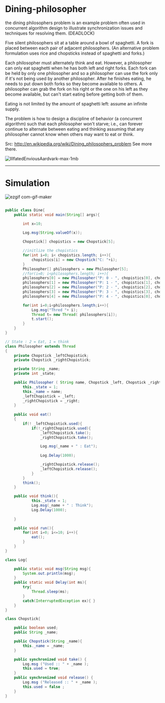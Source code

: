 # Dining-philosopher

the dining philosophers problem is an example problem often used in concurrent algorithm design to illustrate synchronization issues and techniques for resolving them.
(DEADLOCK)

Five silent philosophers sit at a table around a bowl of spaghetti. A fork is placed between each pair of adjacent philosophers. (An alternative problem formulation uses rice and chopsticks instead of spaghetti and forks.)

Each philosopher must alternately think and eat. However, a philosopher can only eat spaghetti when he has both left and right forks. Each fork can be held by only one philosopher and so a philosopher can use the fork only if it's not being used by another philosopher. After he finishes eating, he needs to put down both forks so they become available to others. A philosopher can grab the fork on his right or the one on his left as they become available, but can't start eating before getting both of them.

Eating is not limited by the amount of spaghetti left: assume an infinite supply.

The problem is how to design a discipline of behavior (a concurrent algorithm) such that each philosopher won't starve; i.e., can forever continue to alternate between eating and thinking assuming that any philosopher cannot know when others may want to eat or think.

Src: http://en.wikipedia.org/wiki/Dining_philosophers_problem See more there.


![IllfatedEnviousAardvark-max-1mb](https://user-images.githubusercontent.com/90010134/206897238-e0b6f869-b805-4549-b252-01d555933cc6.gif)

--------------------------------
# Simulation

![ezgif com-gif-maker](https://user-images.githubusercontent.com/90010134/206897923-0c2de1aa-f8d6-47c5-8ede-5e75d7961171.gif)


```java

public class Dine{
	public static void main(String[] args){

		int x=10;

		Log.msg(String.valueOf(x));
 
		Chopstick[] chopistics = new Chopstick[5];

		//initlize the chopistics
		for(int i=0; i< chopistics.length; i++){
			chopistics[i] = new Chopstick("C: "+i);
		}
		Philosopher[] philosophers = new Philosopher[5];
		//for(i=0; i<philosophers.length; i++){
		philosophers[0] = new Philosopher("P: 0 - ", chopistics[0], chopistics[1]);
		philosophers[1] = new Philosopher("P: 1 - ", chopistics[1], chopistics[2]);
		philosophers[2] = new Philosopher("P: 2 - ", chopistics[2], chopistics[3]);
		philosophers[3] = new Philosopher("P: 3 - ", chopistics[3], chopistics[4]);
		philosophers[4] = new Philosopher("P: 4 - ", chopistics[0], chopistics[4]);

		for(int i=0;i<philosophers.length;i++){
			Log.msg("Thred "+ i);
			Thread t= new Thread( philosophers[i]);
			t.start();
		}
 	}
}

// State : 2 = Eat, 1 = think
class Philosopher extends Thread
{
	private Chopstick _leftChopistick;
	private Chopstick _rightChopistick;

	private String _name;
	private int _state;

	public Philosopher ( String name, Chopstick _left, Chopstick _right){
		this._state = 1;
		this._name = name;
		_leftChopistick = _left;
		_rightChopistick = _right;
	}
 
	public void eat()
	{
		if(! _leftChopistick.used){
			if(!_rightChopistick.used){
				_leftChopistick.take();
				_rightChopistick.take();

				Log.msg(_name + " : Eat");
				
				Log.Delay(1000);

				_rightChopistick.release();
		 		_leftChopistick.release();
			}
		}		
		think();
	}

	public void think(){
		 	this._state = 1;
		 	Log.msg(_name + " : Think");
		 	Log.Delay(1000);
		
	}

	public void run(){
		for(int i=0; i<=10; i++){
			eat();
		}
	}
}

class Log{

	public static void msg(String msg){
		System.out.println(msg);
	}
	public static void Delay(int ms){
		try{
			Thread.sleep(ms);
		}
		catch(InterruptedException ex){ }
	}
}

class Chopstick{

	public boolean used;
	public String _name;

	public Chopstick(String _name){
		this._name = _name;
	}

	public synchronized void take() {
		Log.msg ("Used :: " + _name );
		this.used = true;
	}
	public synchronized void release() {
		Log.msg ("Released :: " + _name );
		this.used = false ;
	}
}

```
